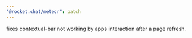 ```yaml
---
"@rocket.chat/meteor": patch
---
```


fixes contextual-bar not working by apps interaction after a page refresh.
